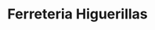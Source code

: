 ---
title: "Ferreteria Higuerillas"
url: /concon/ferreteria-higuerillas/
shop: hágalo usted mismo
---